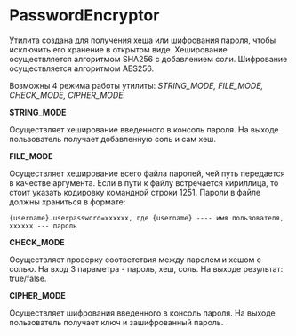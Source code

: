 # PasswordEncryptor
Утилита создана для получения хеша или шифрования пароля, чтобы исключить его хранение в открытом виде.
Хеширование осуществляется алгоритмом SHA256 с добавлением соли.
Шифрование осуществляется алгоритмом AES256.

Возможны 4 режима работы утилиты: *STRING_MODE, FILE_MODE, CHECK_MODE, CIPHER_MODE.*

**STRING_MODE**

Осуществляет хеширование введенного в консоль пароля.
На выходе пользователь получает добавленную соль и сам хеш.

**FILE_MODE**

Осуществляет хеширование всего файла паролей, чей путь передается в качестве аргумента.
Если в пути к файлу встречается кириллица, то стоит указать кодировку командной строки 1251.
Пароли в файле должны храниться в формате:

`{username}.userpassword=xxxxxx,
где {username} ---- имя пользователя, xxxxxx --- пароль`

**CHECK_MODE**

Осуществляет проверку соответствия между паролем и хешом с солью.
На вход 3 параметра - пароль, хеш, соль. На выходе результат: true/false.

**CIPHER_MODE**

Осуществляет шифрования введенного в консоль пароля.
На выходе пользователь получает ключ и зашифрованный пароль.

